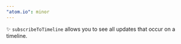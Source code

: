 ```yaml
---
"atom.io": minor
---
```


✨ `subscribeToTimeline` allows you to see all updates that occur on a timeline.
